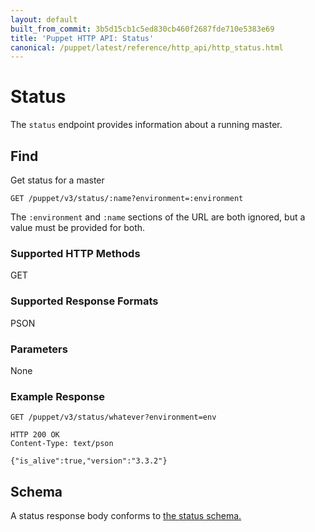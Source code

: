 ```yaml
---
layout: default
built_from_commit: 3b5d15cb1c5ed830cb460f2687fde710e5383e69
title: 'Puppet HTTP API: Status'
canonical: /puppet/latest/reference/http_api/http_status.html
---
```


Status
=============

The `status` endpoint provides information about a running master.

Find
----

Get status for a master

    GET /puppet/v3/status/:name?environment=:environment

The `:environment` and `:name` sections of the URL are both ignored, but a
value must be provided for both.

### Supported HTTP Methods

GET

### Supported Response Formats

PSON

### Parameters

None

### Example Response

    GET /puppet/v3/status/whatever?environment=env

    HTTP 200 OK
    Content-Type: text/pson

    {"is_alive":true,"version":"3.3.2"}

Schema
------

A status response body conforms to [the status schema.](../schemas/status.json)
